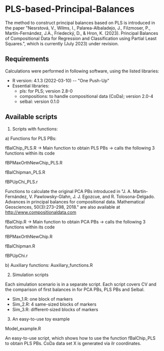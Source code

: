 # PLS-based-Principal-Balances
The method to construct principal balances based on PLS is introduced in the paper "Nesrstová, V., Wilms, I., Palarea-Albaladejo, J., Filzmoser, P., Martín-Fernández, J.A., Friedecký, D., & Hron, K. (2023). Principal Balances of Compositional Data for Regression
and Classification using Partial Least Squares.", which is currently (July 2023) under revision.

## Requirements
Calculations were performed in following software, using the listed libraries:
- R version: 4.1.3 (2022-03-10) -- "One Push-Up"
- Essential libraries:
    - pls: for PLS; version 2.8-0
    - compositions: to handle compositional data (CoDa); version 2.0-4
    - selbal: version 0.1.0

## Available scripts
1) Scripts with functions:
   
a) Functions for PLS PBs:

fBalChip_PLS.R            -> Main function to obtain PLS PBs -> calls the following 3 functions within its code

fBPMaxOrthNewChip_PLS.R

fBalChipman_PLS.R  

fBPUpChi_PLS.r

Functions to calculate the original PCA PBs introduced in "J. A. Martín-Fernández, V. Pawlowsky-Glahn, J. J. Egozcue, and R. Tolosona-Delgado. Advances in
principal balances for compositional data. Mathematical Geosciences, 50(3):273–298, 2018." are also available at http://www.compositionaldata.com

fBalChip.R            -> Main function to obtain PCA PBs -> calls the following 3 functions within its code

fBPMaxOrthNewChip.R

fBalChipman.R  

fBPUpChi.r


b) Auxiliary functions:
Auxiliary_functions.R

2) Simulation scripts
   
Each simulation scenario is in a separate script. Each script covers CV and the comparison of first balances in for PCA PBs, PLS PBs and Selbal.
- Sim_1.R: one block of markers
- Sim_2.R: 4 same-sized blocks of markers
- Sim_3.R: different-sized blocks of markers

3) An easy-to-use toy example
   
Model_example.R

An easy-to-use script, which shows how to use the function fBalChip_PLS to obtain PLS PBs. CoDa data set X is generated via ilr coordinates.

   

